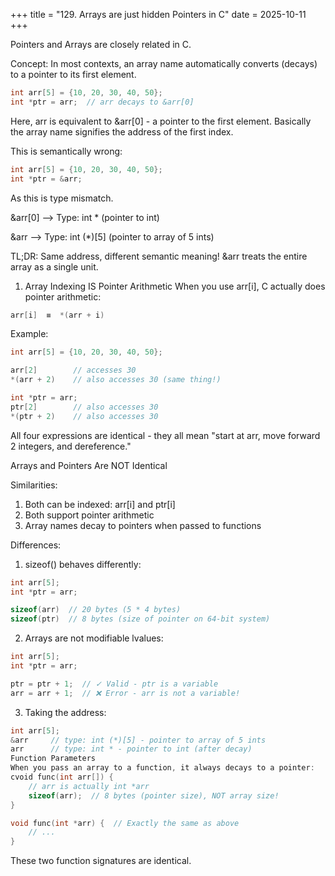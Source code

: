+++
title = "129. Arrays are just hidden Pointers in C"
date = 2025-10-11
+++

Pointers and Arrays are closely related in C.

Concept: In most contexts, an array name automatically converts (decays) to a pointer to its first element.
```c
int arr[5] = {10, 20, 30, 40, 50};
int *ptr = arr;  // arr decays to &arr[0]
```
Here, arr is equivalent to &arr[0] - a pointer to the first element. Basically the array name signifies the address of the first index.

This is semantically wrong:
```c
int arr[5] = {10, 20, 30, 40, 50};
int *ptr = &arr;  
```
As this is type mismatch.

&arr[0]  --> Type: int *           (pointer to int)

&arr     --> Type: int (*)[5]      (pointer to array of 5 ints)

TL;DR: Same address, different semantic meaning! &arr treats the entire array as a single unit.

1. Array Indexing IS Pointer Arithmetic
When you use arr[i], C actually does pointer arithmetic:

```c
arr[i]  ≡  *(arr + i)
```
Example:
```c
int arr[5] = {10, 20, 30, 40, 50};

arr[2]        // accesses 30
*(arr + 2)    // also accesses 30 (same thing!)

int *ptr = arr;
ptr[2]        // also accesses 30
*(ptr + 2)    // also accesses 30
```
All four expressions are identical - they all mean "start at arr, move forward 2 integers, and dereference."


Arrays and Pointers Are NOT Identical

Similarities:
1. Both can be indexed: arr[i] and ptr[i]
2. Both support pointer arithmetic
3. Array names decay to pointers when passed to functions

Differences:
1. sizeof() behaves differently:
```c
int arr[5];
int *ptr = arr;

sizeof(arr)  // 20 bytes (5 * 4 bytes)
sizeof(ptr)  // 8 bytes (size of pointer on 64-bit system)
```

2. Arrays are not modifiable lvalues:
```c
int arr[5];
int *ptr = arr;

ptr = ptr + 1;  // ✓ Valid - ptr is a variable
arr = arr + 1;  // ❌ Error - arr is not a variable!
```
3. Taking the address:
```c
int arr[5];
&arr     // type: int (*)[5] - pointer to array of 5 ints
arr      // type: int * - pointer to int (after decay)
Function Parameters
When you pass an array to a function, it always decays to a pointer:
cvoid func(int arr[]) {  
    // arr is actually int *arr
    sizeof(arr);  // 8 bytes (pointer size), NOT array size!
}

void func(int *arr) {  // Exactly the same as above
    // ...
}
```
These two function signatures are identical.